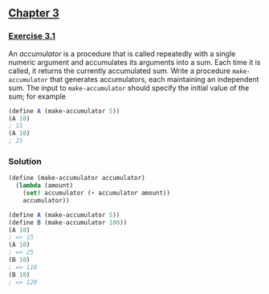 ## [Chapter 3](../index.md#3.-Modularity,-Objects,-and-State)

### [Exercise 3.1](https://mitpress.mit.edu/sites/default/files/sicp/full-text/book/book-Z-H-20.html#%_thm_3.1)

An _accumulator_ is a procedure that is called repeatedly with a single numeric argument and accumulates its arguments into a sum. Each time it is called, it returns the currently accumulated sum. Write a procedure `make-accumulator` that generates accumulators, each maintaining an independent sum. The input to `make-accumulator` should specify the initial value of the sum; for example

```scheme
(define A (make-accumulator 5))
(A 10)
; 15
(A 10)
; 25
```

### Solution

```scheme
(define (make-accumulator accumulator)
  (lambda (amount)
    (set! accumulator (+ accumulator amount))
    accumulator))

(define A (make-accumulator 5))
(define B (make-accumulator 100))
(A 10)
; => 15
(A 10)
; => 25
(B 10)
; => 110
(B 10)
; => 120
```

